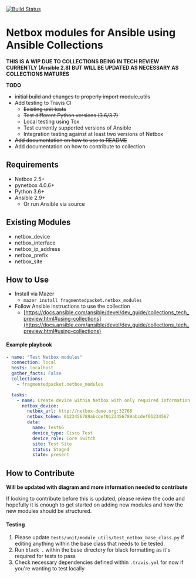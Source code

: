 [![Build Status](https://travis-ci.org/FragmentedPacket/netbox_modules.svg?branch=master)](https://travis-ci.org/FragmentedPacket/netbox_modules) 
# Netbox modules for Ansible using Ansible Collections 

**THIS IS A WIP DUE TO COLLECTIONS BEING IN TECH REVIEW CURRENTLY (Ansible 2.8) BUT WILL BE UPDATED AS NECESSARY AS COLLECTIONS MATURES**

**TODO**
- ~~initial build and changes to properly import module_utils~~
- Add testing to Travis CI
  - ~~Existing unit tests~~
  - ~~Test different Python versions (3.6/3.7)~~
  - Local testing using Tox
  - Test currently supported versions of Ansible
  - Integration testing against at least two versions of Netbox
- ~~Add documentation on how to use to README~~
- Add documentation on how to contribute to collection

## Requirements
- Netbox 2.5+
- pynetbox 4.0.6+
- Python 3.6+
- Ansible 2.9+
  - Or run Ansible via source

## Existing Modules

 - netbox_device
 - netbox_interface
 - netbox_ip_address
 - netbox_prefix
 - netbox_site

## How to Use
- Install via Mazer
  - `mazer install fragmentedpacket.netbox_modules`
- Follow Ansible instructions to use the collection
  - [https://docs.ansible.com/ansible/devel/dev_guide/collections_tech_preview.html#using-collections](https://docs.ansible.com/ansible/devel/dev_guide/collections_tech_preview.html#using-collections)

#### Example playbook
```yaml
- name: "Test Netbox modules"
  connection: local
  hosts: localhost
  gather_facts: False
  collections:
    - fragmentedpacket.netbox_modules

  tasks:
    - name: Create device within Netbox with only required information
      netbox_device:
        netbox_url: http://netbox-demo.org:32768
        netbox_token: 0123456789abcdef0123456789abcdef01234567
        data:
          name: Test66
          device_type: Cisco Test
          device_role: Core Switch
          site: Test Site
          status: Staged
          state: present
```

## How to Contribute
**Will be updated with diagram and more information needed to contribute**

If looking to contribute before this is updated, please review the code and hopefully it is enough to get started on adding new modules and how the new modules should be structured.

#### Testing

 1. Please update `tests/unit/module_utils/test_netbox_base_class.py` if editing anything within the base class that needs to be tested.
 2. Run `black .` within the base directory for black formatting as it's required for tests to pass
 3. Check necessary dependencies defined within `.travis.yml` for now if you're wanting to test locally

